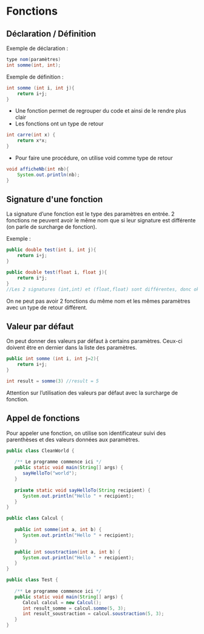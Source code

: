 # Fonctions

## Déclaration / Définition

Exemple de déclaration :

``` java
type nom(paramètres)
int somme(int, int);
```

Exemple de définition :

``` java
int somme (int i, int j){
    return i+j;
}
```

* Une fonction permet de regrouper du code et ainsi de le rendre plus clair
* Les fonctions ont un type de retour

``` java
int carre(int x) {
    return x*x;
}
```

* Pour faire une procédure, on utilise void comme type de retour

``` java
void afficheNb(int nb){
    System.out.println(nb);
}
```

## Signature d'une fonction

La signature d’une fonction est le type des paramètres en entrée. 
2 fonctions ne peuvent avoir le même nom que si leur signature est différente (on parle de surcharge de fonction).

Exemple :

``` java
public double test(int i, int j){
    return i+j;
}

public double test(float i, float j){
    return i*j;
}
//Les 2 signatures (int,int) et (float,float) sont différentes, donc ok.
```

On ne peut pas avoir 2 fonctions du même nom et les mêmes  paramètres avec un type de retour différent.

## Valeur par défaut

On peut donner des valeurs par défaut à certains paramètres. Ceux-ci doivent être en dernier dans la liste des paramètres.

``` java
public int somme (int i, int j=2){
    return i+j;
}

int result = somme(3) //result = 5
```

Attention sur l’utilisation des valeurs par défaut avec la surcharge de fonction.

## Appel de fonctions

Pour appeler une fonction, on utilise son identificateur suivi des parenthèses et des valeurs données aux paramètres.

``` java
public class CleanWorld {
    
   /** Le programme commence ici */
   public static void main(String[] args) {
      sayHelloTo("world");
   }
   
   private static void sayHelloTo(String recipient) {
      System.out.println("Hello " + recipient);
   }
}
```

``` java
public class Calcul {
   
   public int somme(int a, int b) {
      System.out.println("Hello " + recipient);
   }

   public int soustraction(int a, int b) {
      System.out.println("Hello " + recipient);
   }
}
```

``` java
public class Test {
    
   /** Le programme commence ici */
   public static void main(String[] args) {
      Calcul calcul = new Calcul();
      int result_somme = calcul.somme(5, 3);
      int result_soustraction = calcul.soustraction(5, 3);
   }
}
```
